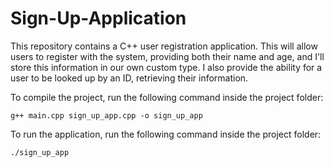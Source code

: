 # Sign-Up-Application
This repository contains a C++ user registration application. This will allow users to register with the system, providing both their name and age, and I'll store this information in our own custom type. I also provide the ability for a user to be looked up by an ID, retrieving their information.


To compile the project, run the following command inside the project folder:

`g++ main.cpp sign_up_app.cpp -o sign_up_app`


To run the application, run the following command inside the project folder:

`./sign_up_app`